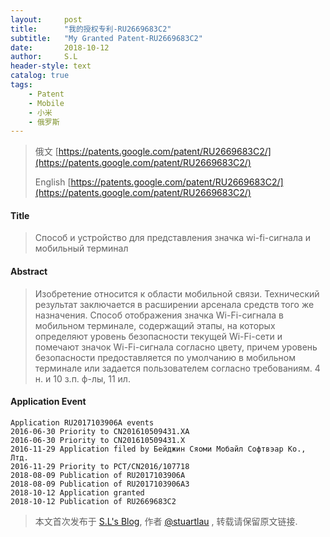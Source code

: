 ```yaml
---
layout:     post
title:      "我的授权专利-RU2669683C2"
subtitle:   "My Granted Patent-RU2669683C2"
date:       2018-10-12
author:     S.L
header-style: text
catalog: true
tags:
    - Patent
    - Mobile
    - 小米
    - 俄罗斯
---
```

> 俄文 [https://patents.google.com/patent/RU2669683C2/](https://patents.google.com/patent/RU2669683C2/)
>
> English [https://patents.google.com/patent/RU2669683C2/](https://patents.google.com/patent/RU2669683C2/)

#### Title
> Способ и устройство для представления значка wi-fi-сигнала и мобильный терминал



#### Abstract
> Изобретение относится к области мобильной связи. Технический результат заключается в расширении арсенала средств того же назначения. Способ отображения значка Wi-Fi-сигнала в мобильном терминале, содержащий этапы, на которых определяют уровень безопасности текущей Wi-Fi-сети и помечают значок Wi-Fi-сигнала согласно цвету, причем уровень безопасности предоставляется по умолчанию в мобильном терминале или задается пользователем согласно требованиям. 4 н. и 10 з.п. ф-лы, 11 ил.


#### Application Event
```
Application RU2017103906A events 
2016-06-30 Priority to CN201610509431.XA
2016-06-30 Priority to CN201610509431.X
2016-11-29 Application filed by Бейджин Сяоми Мобайл Софтвэар Ко., Лтд.
2016-11-29 Priority to PCT/CN2016/107718
2018-08-09 Publication of RU2017103906A
2018-08-09 Publication of RU2017103906A3
2018-10-12 Application granted
2018-10-12 Publication of RU2669683C2
```
> 本文首次发布于 [S.L's Blog](http://elsef.com), 作者 [@stuartlau](http://github.com/stuartlau) ,
转载请保留原文链接.
